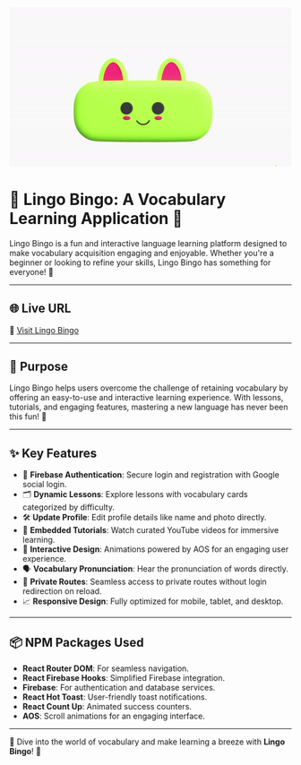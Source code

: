 <div align="center">
  <img src="public/Language.gif" alt="Lingo Bingo Logo">
</div>


# 🌟 Lingo Bingo: A Vocabulary Learning Application 🌟

Lingo Bingo is a fun and interactive language learning platform designed to make vocabulary acquisition engaging and enjoyable. Whether you're a beginner or looking to refine your skills, Lingo Bingo has something for everyone! 🎉

---

## 🌐 Live URL  
🔗 [Visit Lingo Bingo](https://lingo-bingo-ornobaadi.surge.sh)  

---

## 🎯 Purpose  
Lingo Bingo helps users overcome the challenge of retaining vocabulary by offering an easy-to-use and interactive learning experience. With lessons, tutorials, and engaging features, mastering a new language has never been this fun! 🚀

---

## ✨ Key Features  
- 🔑 **Firebase Authentication**: Secure login and registration with Google social login.  
- 🗂️ **Dynamic Lessons**: Explore lessons with vocabulary cards categorized by difficulty.  
- 🛠️ **Update Profile**: Edit profile details like name and photo directly.  
- 🎥 **Embedded Tutorials**: Watch curated YouTube videos for immersive learning.  
- 🎨 **Interactive Design**: Animations powered by AOS for an engaging user experience.  
- 🗣️ **Vocabulary Pronunciation**: Hear the pronunciation of words directly.  
- 🔁 **Private Routes**: Seamless access to private routes without login redirection on reload.  
- 📈 **Responsive Design**: Fully optimized for mobile, tablet, and desktop.  

---

## 📦 NPM Packages Used  
- **React Router DOM**: For seamless navigation.  
- **React Firebase Hooks**: Simplified Firebase integration.  
- **Firebase**: For authentication and database services.  
- **React Hot Toast**: User-friendly toast notifications.  
- **React Count Up**: Animated success counters.  
- **AOS**: Scroll animations for an engaging interface.  

---

🚀 Dive into the world of vocabulary and make learning a breeze with **Lingo Bingo**! 🌟